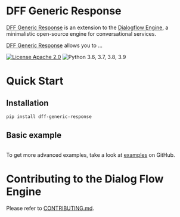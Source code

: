 
# DFF Generic Response

[DFF Generic Response](https://github.com/ruthenian8/dff-generic-response) is an extension to the [Dialogflow Engine](https://github.com/deepmipt/dialog_flow_engine), a minimalistic open-source engine for conversational services.

[DFF Generic Response](https://github.com/ruthenian8/dff-generic-response) allows you to ...

<!-- uncomment one of these to add badges to your project description -->
<!-- [![Documentation Status](https://dff-generic-response.readthedocs.io/en/stable/?badge=stable)](https://readthedocs.org/projects/dff-generic-response/badge/?version=stable) -->
<!-- [![Coverage Status](https://coveralls.io/repos/github/ruthenian8/dff-generic-response/badge.svg?branch=main)](https://coveralls.io/github/ruthenian8/dff-generic-response?branch=main) -->
<!-- [![Codestyle](https://github.com/ruthenian8/dff-generic-response/workflows/codestyle/badge.svg)](https://github.com/ruthenian8/dff-generic-response)
[![Tests](https://github.com/ruthenian8/dff-generic-response/workflows/test_coverage/badge.svg)](https://github.com/ruthenian8/dff-generic-response) -->
[![License Apache 2.0](https://img.shields.io/badge/license-Apache%202.0-blue.svg)](https://github.com/ruthenian8/dff-generic-response/blob/main/LICENSE)
![Python 3.6, 3.7, 3.8, 3.9](https://img.shields.io/badge/python-3.6%20%7C%203.7%20%7C%203.8%20%7C%203.9-green.svg)
<!-- [![PyPI](https://img.shields.io/pypi/v/dff-generic-response)](https://pypi.org/project/dff-generic-response/)
[![Downloads](https://pepy.tech/badge/dff-generic-response)](https://pepy.tech/project/dff-generic-response) -->

# Quick Start
## Installation
```bash
pip install dff-generic-response
```

## Basic example
```python

```

To get more advanced examples, take a look at [examples](https://github.com/ruthenian8/dff-generic-response/tree/main/examples) on GitHub.

# Contributing to the Dialog Flow Engine

Please refer to [CONTRIBUTING.md](https://github.com/deepmipt/dialog_flow_engine/blob/dev/CONTRIBUTING.md).